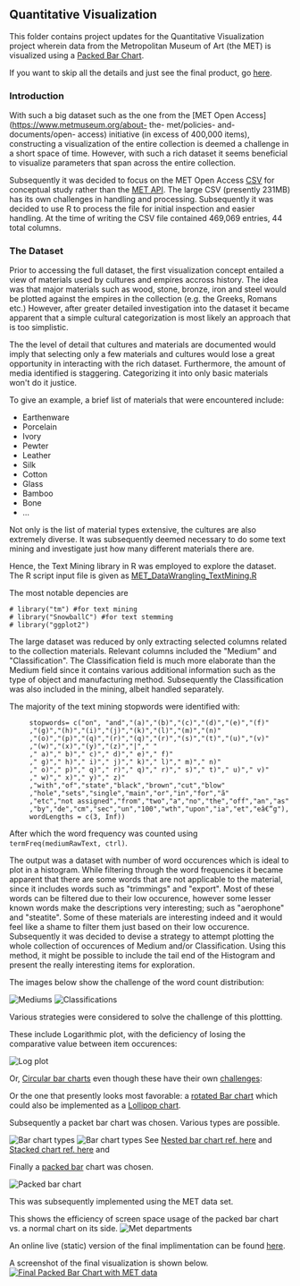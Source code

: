 ## Quantitative Visualization

This folder contains project updates for the Quantitative Visualization
project wherein data from the Metropolitan Museum of Art (the MET) is visualized using a [Packed Bar Chart](https://community.jmp.com/t5/JMP-Blog/Introducing-packed-bars-a-new-chart-form/ba-p/39972).


If you want to skip all the details and just see the final product, go [here](http://htmlpreview.github.io/?https://github.com/acdreyer/PGDV5200_MajorStudio1/blob/master/Project_Quantitative/index.html).

### Introduction

With such a big dataset such as the one from the [MET Open Access](https://www.metmuseum.org/about- the- met/policies- and- documents/open- access)
initiative (in excess of 400,000 items), constructing a visualization of the entire collection is deemed a challenge
in a short space of time. However, with such a rich dataset it seems beneficial to visualize parameters that span across the entire collection.

Subsequently it was decided to focus on the MET Open Access [CSV](https://github.com/metmuseum/openaccess)
for conceptual study rather than the [MET API](https://metmuseum.github.io/).
The large CSV (presently 231MB) has its own challenges in handling and processing.
Subsequently it was decided to use R to process the file for initial inspection and easier handling.
At the time of writing the CSV file contained 469,069 entries, 44 total columns. 


### The Dataset

Prior to accessing the full dataset, the first visualization concept entailed
a view of materials used by cultures and empires accross history. The idea was
that major materials such as wood, stone, bronze, iron and steel would be 
plotted against the empires in the collection (e.g. the Greeks, Romans etc.)
However, after greater detailed investigation into the dataset it became apparent
that a simple cultural categorization is most likely an approach that is too simplistic.

The the level of detail that cultures and materials are documented would imply
that selecting only a few materials and cultures would lose a great opportunity
in interacting with the rich dataset. Furthermore, the amount of media identified
is staggering. Categorizing it into only basic materials won't do it justice.

To give an example, a brief list of materials that were encountered include:

- Earthenware
- Porcelain
- Ivory
- Pewter
- Leather
- Silk
- Cotton
- Glass
- Bamboo
- Bone
- ...

Not only is the list of material types extensive, the cultures are also extremely
diverse. It was subsequently deemed necessary to do some text mining and investigate
just how many different materials there are.

Hence, the Text Mining library in R was employed to explore the dataset. 
The R script input file is given as [MET_DataWrangling_TextMining.R](https://github.com/acdreyer/PGDV5200_MajorStudio1/tree/master/Project/MET_DataWrangling_TextMining.R)

The most notable depencies are
```
# library("tm") #for text mining
# library("SnowballC") #for text stemming
# library("ggplot2")
```
The large dataset was reduced by only extracting selected columns related to the collection materials.
Relevant columns included the "Medium" and "Classification". 
The Classification field is much more elaborate than the Medium field since it contains
various additional information such as the type of object and manufacturing method.
Subsequently the Classification was also included in the mining, albeit handled separately.

The majority of the text mining stopwords were identified with:

```
     stopwords= c("on", "and","(a)","(b)","(c)","(d)","(e)","(f)"
     ,"(g)","(h)","(i)","(j)","(k)","(l)","(m)","(n)"
     ,"(o)","(p)","(q)","(r)","(q)","(r)","(s)","(t)","(u)","(v)"
     ,"(w)","(x)","(y)","(z)","|"," "
     ," a)"," b)"," c)"," d)"," e)"," f)"
     ," g)"," h)"," i)"," j)"," k)"," l)"," m)"," n)"
     ," o)"," p)"," q)"," r)"," q)"," r)"," s)"," t)"," u)"," v)"
     ," w)"," x)"," y)"," z)"
     ,"with","of","state","black","brown","cut","blow"
     ,"hole","sets","single","main","or","in","for","ã"
     ,"etc","not assigned","from","two","a","no","the","off","an","as"
     ,"by","de","cm","sec","un","100","wth","upon","ia","et","eâ€“g"),
     wordLengths = c(3, Inf))
```
After which the word frequency was counted using `termFreq(mediumRawText, ctrl)`.

The output was a dataset with number of word occurences which is ideal to plot
in a histogram. While filtering through the word frequencies it became apparent
that there are some words that are not applicable to the material, 
since it includes words such as "trimmings" and "export". Most of these words
can be filtered due to their low occurence, however some lesser known words
make the descriptions very interesting; such as "aerophone" and "steatite".
Some of these materials are interesting indeed and it would feel like a shame
to filter them just based on their low occurence.
Subsequently it was decided to devise a strategy to attempt plotting the whole
collection of occurences of Medium and/or Classification.
Using this method, it might be possible to include the tail end of the Histogram
and present the really interesting items for exploration.

The images below show the challenge of the word count distribution:

![Mediums](./Images/MediaTypeOccurences.gif)
![Classifications](./Images/ClassificationTypeOccurences.gif)

Various strategies were considered to solve the challenge of this plottting.

These include Logarithmic plot, with the deficiency of losing the comparative 
value between item occurences:

![Log plot](./Images/Log_plot_medium.PNG)


Or, [Circular bar charts](https://www.r-graph-gallery.com/circular-barplot.html)
even though these have their own [challenges](https://www.data-to-viz.com/caveat/circular_bar_yaxis.html):

Or the one that presently looks most favorable:
a [rotated Bar chart](https://www.data-to-viz.com/caveat/hard_label.html)
which could also be implemented as a [Lollipop chart](https://www.data-to-viz.com/graph/lollipop.html).

Subsequently a packet bar chart was chosen. Various types are possible. 

![Bar chart types](./Images/barchart1.PNG)
![Bar chart types](./Images/barchart2.PNG)
See [Nested bar chart ref. here](https://peltiertech.com/marimekko-replacement-2-by-2-panel/) and [Stacked chart ref. here](https://www.nature.com/articles/srep28999?draft=collection) and 

Finally a [packed bar](https://community.jmp.com/t5/JMP-Blog/Introducing-packed-bars-a-new-chart-form/ba-p/39972) chart was chosen.

![Packed bar chart](./Images/barchart3.PNG)


This was subsequently implemented using the MET data set.


This shows the efficiency of screen space usage of the packed bar chart vs. a normal chart on its side.
![Met departments](./Images/barchart4.PNG)

An online live (static) version of the final implimentation can be found [here](http://htmlpreview.github.io/?https://github.com/acdreyer/PGDV5200_MajorStudio1/blob/master/Project_Quantitative/index.html).



A screenshot of the final visualization is shown below.
[![Final Packed Bar Chart with MET data](./Images/barchart5.png)](http://htmlpreview.github.io/?https://github.com/acdreyer/PGDV5200_MajorStudio1/blob/master/Project_Quantitative/index.html)


